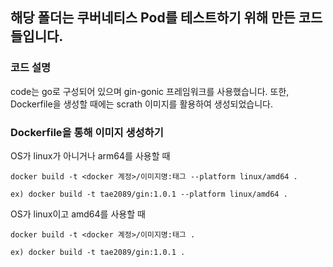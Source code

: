 ## 해당 폴더는 쿠버네티스 Pod를 테스트하기 위해 만든 코드들입니다.

### 코드 설명

code는 go로 구성되어 있으며 gin-gonic 프레임워크를 사용했습니다.
또한, Dockerfile을 생성할 때에는 scrath 이미지를 활용하여 생성되었습니다.

### Dockerfile을 통해 이미지 생성하기

OS가 linux가 아니거나 arm64를 사용할 때

```shell
docker build -t <docker 계정>/이미지명:태그 --platform linux/amd64 .

ex) docker build -t tae2089/gin:1.0.1 --platform linux/amd64 .
```

OS가 linux이고 amd64를 사용할 때

```shell
docker build -t <docker 계정>/이미지명:태그 .

ex) docker build -t tae2089/gin:1.0.1 .
```
